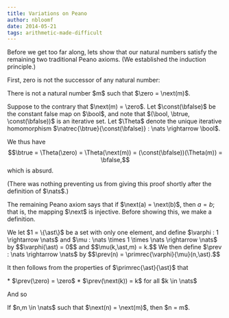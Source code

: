 ```yaml
---
title: Variations on Peano
author: nbloomf
date: 2014-05-21
tags: arithmetic-made-difficult
---
```


Before we get too far along, lets show that our natural numbers satisfy the remaining two traditional Peano axioms. (We established the induction principle.)

First, zero is not the successor of any natural number:

<div class="result">
<div class="thm"><p>
There is not a natural number $m$ such that $\zero = \next(m)$.
</p></div>

<div class="proof">
Suppose to the contrary that $\next(m) = \zero$. Let $\const(\bfalse)$ be the constant false map on $\bool$, and note that $(\bool, \btrue, \const(\bfalse))$ is an iterative set. Let $\Theta$ denote the unique iterative homomorphism $\natrec{\btrue}{\const(\bfalse)} : \nats \rightarrow \bool$.

We thus have $$\btrue = \Theta(\zero) = \Theta(\next(m)) = (\const(\bfalse))(\Theta(m)) = \bfalse,$$ which is absurd.
</div>
</div>

(There was nothing preventing us from giving this proof shortly after the definition of $\nats$.)

The remaining Peano axiom says that if $\next(a) = \next(b)$, then $a = b$; that is, the mapping $\next$ is injective. Before showing this, we make a definition.

<div class="result">
<div class="defn">
We let $1 = \{\ast\}$ be a set with only one element, and define $\varphi : 1 \rightarrow \nats$ and $\mu : \nats \times 1 \times \nats \rightarrow \nats$ by $$\varphi(\ast) = 0$$ and $$\mu(k,\ast,m) = k.$$ We then define $\prev : \nats \rightarrow \nats$ by $$\prev(n) = \primrec{\varphi}{\mu}(n,\ast).$$
</div>
</div>

It then follows from the properties of $\primrec{\ast}{\ast}$ that

<div class="result">
<div class="lemma"><p>
* $\prev(\zero) = \zero$
* $\prev(\next(k)) = k$ for all $k \in \nats$
</p></div>
</div>

And so

<div class="result">
<div class="thm"><p>
If $n,m \in \nats$ such that $\next(n) = \next(m)$, then $n = m$.
</p></div>
</div>
